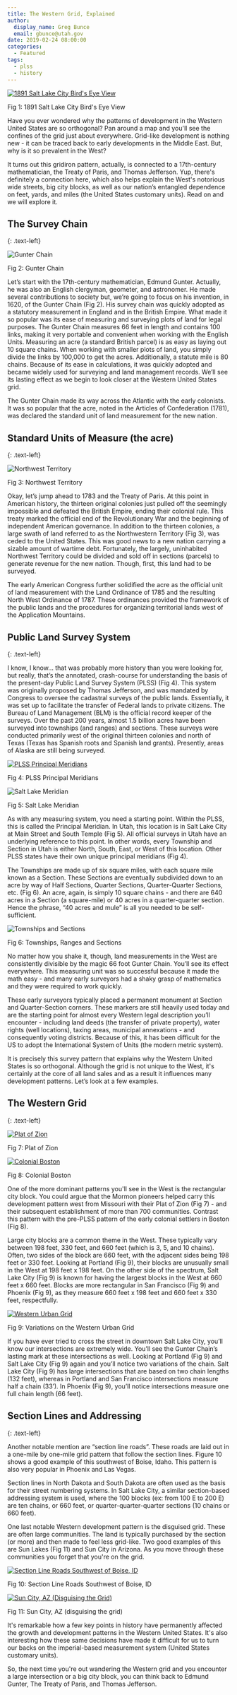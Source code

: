 ```yaml
---
title: The Western Grid, Explained
author:
  display_name: Greg Bunce
  email: gbunce@utah.gov
date: 2019-02-24 08:00:00
categories:
  - Featured
tags:
  - plss
  - history
---
```


<div class="caption"><a href="{{ "/images/SaltLakeHistoric.jpg" | prepend: site.baseurl }}" title="click to see the full sized image"><img src="{{ "/images/SaltLakeHistoric_sm.jpg" | prepend: site.baseurl }}" alt="1891 Salt Lake City Bird's Eye View"></a><p class="caption-text">Fig 1: 1891 Salt Lake City Bird's Eye View</p></div>

Have you ever wondered why the patterns of development in the Western United States are so orthogonal? Pan around a map and you'll see the confines of the grid just about everywhere. Grid-like development is nothing new - it can be traced back to early developments in the Middle East. But, why is it so prevalent in the West?

It turns out this gridiron pattern, actually, is connected to a 17th-century mathematician, the Treaty of Paris, and Thomas Jefferson. Yup, there's definitely a connection here, which also helps explain the West's notorious wide streets, big city blocks, as well as our nation’s entangled dependence on feet, yards, and miles (the United States customary units). Read on and we will explore it.

## The Survey Chain
{: .text-left}

<div class="caption"><img src="{{ "/images/GunterChain.png" | prepend: site.baseurl }}" alt="Gunter Chain" /><p class="caption-text">Fig 2: Gunter Chain</p></div>

Let’s start with the 17th-century mathematician, Edmund Gunter. Actually, he was also an English clergyman, geometer, and astronomer. He made several contributions to society but, we’re going to focus on his invention, in 1620, of the Gunter Chain (Fig 2). His survey chain was quickly adopted as a statutory measurement in England and in the British Empire. What made it so popular was its ease of measuring and surveying plots of land for legal purposes. The Gunter Chain measures 66 feet in length and contains 100 links, making it very portable and convenient when working with the English Units. Measuring an acre (a standard British parcel) is as easy as laying out 10 square chains. When working with smaller plots of land, you simply divide the links by 100,000 to get the acres. Additionally, a statute mile is 80 chains. Because of its ease in calculations, it was quickly adopted and became widely used for surveying and land management records. We’ll see its lasting effect as we begin to look closer at the Western United States grid.

The Gunter Chain made its way across the Atlantic with the early colonists. It was so popular that the acre, noted in the Articles of Confederation (1781), was declared the standard unit of land measurement for the new nation.

## Standard Units of Measure (the acre)
{: .text-left}

<div class="caption"><img src="{{ "/images/NorthwestTerritory.png" | prepend: site.baseurl }}" alt="Northwest Territory" /><p class="caption-text">Fig 3: Northwest Territory</p></div>

Okay, let’s jump ahead to 1783 and the Treaty of Paris. At this point in American history, the thirteen original colonies just pulled off the seemingly impossible and defeated the British Empire, ending their colonial rule. This treaty marked the official end of the Revolutionary War and the beginning of independent American governance. In addition to the thirteen colonies, a large swath of land referred to as the Northwestern Territory (Fig 3), was ceded to the United States. This was good news to a new nation carrying a sizable amount of wartime debt. Fortunately, the largely, uninhabited Northwest Territory could be divided and sold off in sections (parcels) to generate revenue for the new nation. Though, first, this land had to be surveyed.

The early American Congress further solidified the acre as the official unit of land measurement with the Land Ordinance of 1785 and the resulting North West Ordinance of 1787. These ordinances provided the framework of the public lands and the procedures for organizing territorial lands west of the Application Mountains.

## Public Land Survey System
{: .text-left}

I know, I know… that was probably more history than you were looking for, but really, that’s the annotated, crash-course for understanding the basis of the present-day Public Land Survey System (PLSS) (Fig 4). This system was originally proposed by Thomas Jefferson, and was mandated by Congress to oversee the cadastral surveys of the public lands. Essentially, it was set up to facilitate the transfer of Federal lands to private citizens. The Bureau of Land Management (BLM) is the official record keeper of the surveys. Over the past 200 years, almost 1.5 billion acres have been surveyed into townships (and ranges) and sections. These surveys were conducted primarily west of the original thirteen colonies and north of Texas (Texas has Spanish roots and Spanish land grants).  Presently, areas of Alaska are still being surveyed.

<div class="caption"><a href="{{ "/images/principal_meridians.png" | prepend: site.baseurl }}" title="click to see the full sized image"><img src="{{ "/images/principal_meridians_sm.png" | prepend: site.baseurl }}" alt="PLSS Principal Meridians"></a>
<p class="caption-text">Fig 4: PLSS Principal Meridians</p></div>
<div class="caption"><img src="{{ "/images/salt_lake_meridian.png" | prepend: site.baseurl }}" alt="Salt Lake Meridian" /><p class="caption-text">Fig 5: Salt Lake Meridian</p></div>

As with any measuring system, you need a starting point. Within the PLSS, this is called the Principal Meridian. In Utah, this location is in Salt Lake City at Main Street and South Temple (Fig 5). All official surveys in Utah have an underlying reference to this point. In other words, every Township and Section in Utah is either North, South, East, or West of this location. Other PLSS states have their own unique principal meridians (Fig 4).

The Townships are made up of six square miles, with each square mile known as a Section. These Sections are eventually subdivided down to an acre by way of Half Sections, Quarter Sections, Quarter-Quarter Sections, etc. (Fig 6). An acre, again, is simply 10 square chains - and there are 640 acres in a Section (a square-mile) or 40 acres in a quarter-quarter section. Hence the phrase, “40 acres and mule” is all you needed to be self-sufficient.

<div class="caption"><img src="{{ "/images/townships_sections.png" | prepend: site.baseurl }}" alt="Townships and Sections" /><p class="caption-text">Fig 6: Townships, Ranges and Sections</p></div>

No matter how you shake it, though, land measurements in the West are consistently divisible by the magic 66 foot Gunter Chain. You’ll see its effect everywhere. This measuring unit was so successful because it made the math easy - and many early surveyors had a shaky grasp of mathematics and they were required to work quickly.

These early surveyors typically placed a permanent monument at Section and Quarter-Section corners. These markers are still heavily used today and are the starting point for almost every Western legal description you’ll encounter - including land deeds (the transfer of private property), water rights (well locations), taxing areas, municipal annexations - and consequently voting districts. Because of this, it has been difficult for the US to adopt the International System of Units (the modern metric system).

It is precisely this survey pattern that explains why the Western United States is so orthogonal. Although the grid is not unique to the West, it's certainly at the core of all land sales and as a result it influences many development patterns. Let’s look at a few examples.

## The Western Grid
{: .text-left}

<div style="display: block">
<div class="caption"><a href="{{ "/images/plat_of_zion.png" | prepend: site.baseurl }}" title="click to see the full sized image"><img src="{{ "/images/plat_of_zion_sm.png" | prepend: site.baseurl }}" alt="Plat of Zion"></a><p class="caption-text">Fig 7: Plat of Zion</p>
</div><div class="caption"><a href="{{ "/images/ColonialBoston.png" | prepend: site.baseurl }}" title="click to see the full sized image"><img src="{{ "/images/ColonialBoston_sm.png" | prepend: site.baseurl }}" alt="Colonial Boston"></a><p class="caption-text">Fig 8: Colonial Boston</p></div>
</div>

One of the more dominant patterns you'll see in the West is the rectangular city block. You could argue that the Mormon pioneers helped carry this development pattern west from Missouri with their Plat of Zion (Fig 7) - and their subsequent establishment of more than 700 communities. Contrast this pattern with the pre-PLSS pattern of the early colonial settlers in Boston (Fig 8).

Large city blocks are a common theme in the West. These typically vary between 198 feet, 330 feet, and 660 feet (which is 3, 5, and 10 chains). Often, two sides of the block are 660 feet, with the adjacent sides being 198 feet or 330 feet. Looking at Portland (Fig 9), their blocks are unusually small in the West at 198 feet x 198 feet. On the other side of the spectrum, Salt Lake City (Fig 9) is known for having the largest blocks in the West at 660 feet x 660 feet. Blocks are more rectangular in San Francisco (Fig 9) and Phoenix (Fig 9), as they measure 660 feet x 198 feet and 660 feet x 330 feet, respectfully.

<p class="text-center">
<div class="caption"><a href="{{ "/images/urban_grids.png" | prepend: site.baseurl }}" title="click to see the full sized image"><img src="{{ "/images/urban_grids_sm.png" | prepend: site.baseurl }}" alt="Western Urban Grid"></a><p class="caption-text">Fig 9: Variations on the Western Urban Grid</p></div>
</p>

If you have ever tried to cross the street in downtown Salt Lake City, you’ll know our intersections are extremely wide. You’ll see the Gunter Chain’s lasting mark at these intersections as well. Looking at Portland (Fig 9) and Salt Lake City (Fig 9) again and you’ll notice two variations of the chain. Salt Lake City (Fig 9) has large intersections that are based on two chain lengths (132 feet), whereas in Portland and San Francisco intersections measure half a chain (33’). In Phoenix (Fig 9), you’ll notice intersections measure one full chain length (66 feet).

## Section Lines and Addressing
{: .text-left}

Another notable mention are “section line roads”. These roads are laid out in a one-mile by one-mile grid pattern that follow the section lines. Figure 10 shows a good example of this southwest of Boise, Idaho. This pattern is also very popular in Phoenix and Las Vegas.

Section lines in North Dakota and South Dakota are often used as the basis for their street numbering systems. In Salt Lake City, a similar section-based addressing system is used, where the 100 blocks (ex: from 100 E to 200 E) are ten chains, or 660 feet, or quarter-quarter-quarter sections (10 chains or 660 feet).

One last notable Western development pattern is the disguised grid. These are often large communities. The land is typically purchased by the section (or more) and then made to feel less grid-like. Two good examples of this are Sun Lakes (Fig 11) and Sun City in Arizona. As you move through these communities you forget that you're on the grid.

<div class="caption"><a href="{{ "/images/SectionLineRoads.png" | prepend: site.baseurl }}" title="click to see the full sized image"><img src="{{ "/images/SectionLineRoads_sm.png" | prepend: site.baseurl }}" alt="Section Line Roads Southwest of Boise, ID"></a><p class="caption-text">Fig 10: Section Line Roads Southwest of Boise, ID</p></div>
<div class="caption"><a href="{{ "/images/SunLakes_grid.png" | prepend: site.baseurl }}" title="click to see the full sized image"><img src="{{ "/images/SunLakes_grid_sm.png" | prepend: site.baseurl }}" alt="Sun City, AZ (Disguising the Grid)"></a><p class="caption-text">Fig 11: Sun City, AZ (disguising the grid)</p></div>

It's remarkable how a few key points in history have permanently affected the growth and development patterns in the Western United States. It's also interesting how these same decisions have made it difficult for us to turn our backs on the imperial-based measurement system (United States customary units).

So, the next time you're out wandering the Western grid and you encounter a large intersection or a big city block, you can think back to Edmund Gunter, The Treaty of Paris, and Thomas Jefferson.
